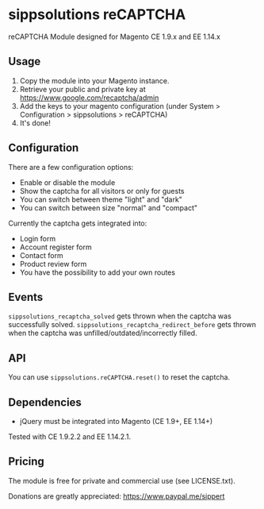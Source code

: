 # sippsolutions reCAPTCHA
reCAPTCHA Module designed for Magento CE 1.9.x and EE 1.14.x

## Usage
1. Copy the module into your Magento instance.
2. Retrieve your public and private key at https://www.google.com/recaptcha/admin
3. Add the keys to your magento configuration (under System > Configuration > sippsolutions > reCAPTCHA)
4. It's done!

## Configuration
There are a few configuration options:
- Enable or disable the module
- Show the captcha for all visitors or only for guests
- You can switch between theme "light" and "dark"
- You can switch between size "normal" and "compact"

Currently the captcha gets integrated into:
- Login form
- Account register form
- Contact form
- Product review form
- You have the possibility to add your own routes

## Events
`sippsolutions_recaptcha_solved` gets thrown when the captcha was successfully solved.
`sippsolutions_recaptcha_redirect_before` gets thrown when the captcha was unfilled/outdated/incorrectly filled.

## API
You can use `sippsolutions.reCAPTCHA.reset()` to reset the captcha.

## Dependencies
- jQuery must be integrated into Magento (CE 1.9+, EE 1.14+)

Tested with CE 1.9.2.2 and EE 1.14.2.1.

## Pricing
The module is free for private and commercial use (see LICENSE.txt).

Donations are greatly appreciated: https://www.paypal.me/sippert

